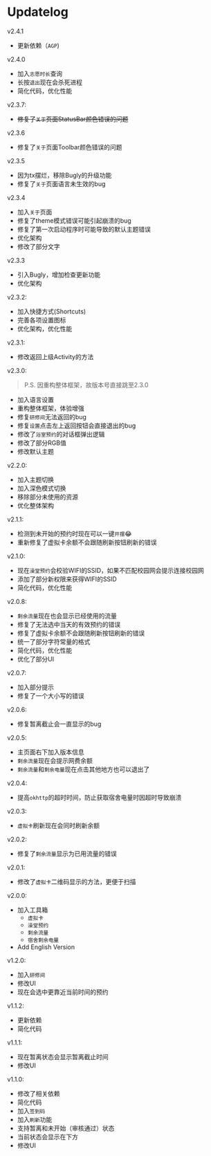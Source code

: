 # Updatelog

v2.4.1
- 更新依赖（`AGP`)

v2.4.0
- 加入`志愿时长`查询
- 长按`退出`现在会杀死进程
- 简化代码，优化性能

v2.3.7:
- ~~修复了`关于`页面StatusBar颜色错误的问题~~

v2.3.6
- 修复了`关于`页面Toolbar颜色错误的问题

v2.3.5
- 因为tx摆烂，移除Bugly的升级功能
- 修复了`关于`页面语言未生效的bug

v2.3.4
- 加入`关于`页面
- 修复了theme模式错误可能引起崩溃的bug
- 修复了第一次启动程序时可能导致的默认主题错误
- 优化架构
- 修改了部分文字

v2.3.3
- 引入Bugly，增加检查更新功能
- 优化架构

v2.3.2:
- 加入快捷方式(Shortcuts)
- 完善各项设置图标
- 优化架构，优化性能

v2.3.1:
- 修改返回上级Activity的方法

v2.3.0:
> P.S. 因重构整体框架，故版本号直接跳至2.3.0
- 加入语言设置
- 重构整体框架，体验增强
- 修复`研修间`无法返回的bug
- 修复`设置`点击左上返回按钮会直接退出的bug
- 修改了`浴室预约`的对话框弹出逻辑
- 修改了部分RGB值
- 修改默认主题

v2.2.0:
- 加入主题切换
- 加入深色模式切换
- 移除部分未使用的资源
- 优化整体架构

v2.1.1:
- 检测到未开始的预约时现在可以一键`开摆`:joy:
- 重新修复了虚拟卡余额不会跟随刷新按钮刷新的错误

v2.1.0:
- 现在`澡堂预约`会校验WIFI的SSID，如果不匹配校园网会提示连接校园网
- 添加了部分新权限来获得WIFI的SSID
- 简化代码，优化性能

v2.0.8:
- `剩余流量`现在也会显示已经使用的流量
- 修复了无法选中当天的有效预约的错误
- 修复了虚拟卡余额不会跟随刷新按钮刷新的错误
- 统一了部分字符常量的格式
- 简化代码，优化性能
- 优化了部分UI

v2.0.7:
- 加入部分提示
- 修复了一个大小写的错误

v2.0.6:
- 修复暂离截止会一直显示的bug

v2.0.5:
- 主页面右下加入版本信息
- `剩余流量`现在会提示网费余额
- `剩余流量`和`剩余电量`现在点击其他地方也可以退出了

v2.0.4:
- 提高`okhttp`的超时时间，防止获取宿舍电量时因超时导致崩溃

v2.0.3:
- `虚拟卡`刷新现在会同时刷新余额

v2.0.2:
- 修复了`剩余流量`显示为已用流量的错误

v2.0.1:
- 修改了`虚拟卡`二维码显示的方法，更便于扫描

v2.0.0:
- 加入工具箱
  - `虚拟卡`
  - `澡堂预约`
  - `剩余流量`
  - `宿舍剩余电量`
- Add English Version

v1.2.0:
- 加入`研修间`
- 修改UI
- 现在会选中更靠近当前时间的预约

v1.1.2:
- 更新依赖
- 简化代码

v1.1.1:
- 现在暂离状态会显示暂离截止时间
- 修改UI

v1.1.0:
- 修改了相关依赖
- 简化代码
- 加入`签到码`
- 加入`刷新`功能
- 支持暂离和未开始（审核通过）状态
- 当前状态会显示在下方
- 修改UI

